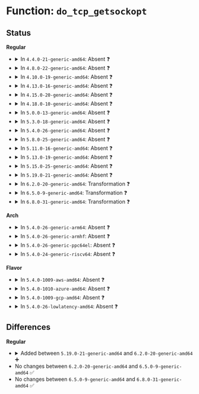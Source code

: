 # Function: <code>do_tcp_getsockopt</code>

## Status
<b>Regular</b>
<ul>
<li>
<details>
<summary>In <code>4.4.0-21-generic-amd64</code>: Absent ❓</summary>

```json
{
  "name": "do_tcp_getsockopt",
  "collision_type": "Unique Static",
  "inline_type": "Selective",
  "funcs": [
    {
      "addr": 18446744071586609808,
      "name": "do_tcp_getsockopt",
      "external": false,
      "loc": "net/ipv4/tcp.c:2724",
      "file": "net/ipv4/tcp.c",
      "inline": "not declared, inlined",
      "caller_inline": [],
      "caller_func": [
        "net/ipv4/tcp.c:compat_tcp_getsockopt"
      ]
    }
  ],
  "symbols": [
    {
      "addr": 18446744071586609808,
      "name": "do_tcp_getsockopt.isra.36",
      "section": ".text",
      "bind": "STB_LOCAL",
      "size": 1238
    }
  ]
}
```
</details>
</li>
<li>
<details>
<summary>In <code>4.8.0-22-generic-amd64</code>: Absent ❓</summary>

```json
{
  "name": "do_tcp_getsockopt",
  "collision_type": "Unique Static",
  "inline_type": "Selective",
  "funcs": [
    {
      "addr": 18446744071587053440,
      "name": "do_tcp_getsockopt",
      "external": false,
      "loc": "net/ipv4/tcp.c:2777",
      "file": "net/ipv4/tcp.c",
      "inline": "not declared, inlined",
      "caller_inline": [],
      "caller_func": [
        "net/ipv4/tcp.c:compat_tcp_getsockopt"
      ]
    }
  ],
  "symbols": [
    {
      "addr": 18446744071587053440,
      "name": "do_tcp_getsockopt.isra.39",
      "section": ".text",
      "bind": "STB_LOCAL",
      "size": 1519
    }
  ]
}
```
</details>
</li>
<li>
<details>
<summary>In <code>4.10.0-19-generic-amd64</code>: Absent ❓</summary>

```json
{
  "name": "do_tcp_getsockopt",
  "collision_type": "Unique Static",
  "inline_type": "Selective",
  "funcs": [
    {
      "addr": 18446744071587249344,
      "name": "do_tcp_getsockopt",
      "external": false,
      "loc": "net/ipv4/tcp.c:2870",
      "file": "net/ipv4/tcp.c",
      "inline": "not declared, inlined",
      "caller_inline": [],
      "caller_func": [
        "net/ipv4/tcp.c:compat_tcp_getsockopt"
      ]
    }
  ],
  "symbols": [
    {
      "addr": 18446744071587249344,
      "name": "do_tcp_getsockopt.isra.39",
      "section": ".text",
      "bind": "STB_LOCAL",
      "size": 1519
    }
  ]
}
```
</details>
</li>
<li>
<details>
<summary>In <code>4.13.0-16-generic-amd64</code>: Absent ❓</summary>

```json
{
  "name": "do_tcp_getsockopt",
  "collision_type": "Unique Static",
  "inline_type": "Selective",
  "funcs": [
    {
      "addr": 18446744071587377984,
      "name": "do_tcp_getsockopt",
      "external": false,
      "loc": "net/ipv4/tcp.c:2960",
      "file": "net/ipv4/tcp.c",
      "inline": "not declared, inlined",
      "caller_inline": [],
      "caller_func": [
        "net/ipv4/tcp.c:compat_tcp_getsockopt",
        "net/ipv4/tcp.c:tcp_getsockopt"
      ]
    }
  ],
  "symbols": [
    {
      "addr": 18446744071587377984,
      "name": "do_tcp_getsockopt.isra.37",
      "section": ".text",
      "bind": "STB_LOCAL",
      "size": 1749
    }
  ]
}
```
</details>
</li>
<li>
<details>
<summary>In <code>4.15.0-20-generic-amd64</code>: Absent ❓</summary>

```json
{
  "name": "do_tcp_getsockopt",
  "collision_type": "Unique Static",
  "inline_type": "Selective",
  "funcs": [
    {
      "addr": 18446744071587900800,
      "name": "do_tcp_getsockopt",
      "external": false,
      "loc": "net/ipv4/tcp.c:3070",
      "file": "net/ipv4/tcp.c",
      "inline": "not declared, inlined",
      "caller_inline": [],
      "caller_func": [
        "net/ipv4/tcp.c:compat_tcp_getsockopt",
        "net/ipv4/tcp.c:tcp_getsockopt"
      ]
    }
  ],
  "symbols": [
    {
      "addr": 18446744071587900800,
      "name": "do_tcp_getsockopt.isra.38",
      "section": ".text",
      "bind": "STB_LOCAL",
      "size": 1850
    }
  ]
}
```
</details>
</li>
<li>
<details>
<summary>In <code>4.18.0-10-generic-amd64</code>: Absent ❓</summary>

```json
{
  "name": "do_tcp_getsockopt",
  "collision_type": "Unique Static",
  "inline_type": "Selective",
  "funcs": [
    {
      "addr": 18446744071588248432,
      "name": "do_tcp_getsockopt",
      "external": false,
      "loc": "net/ipv4/tcp.c:3263",
      "file": "net/ipv4/tcp.c",
      "inline": "not declared, inlined",
      "caller_inline": [],
      "caller_func": [
        "net/ipv4/tcp.c:compat_tcp_getsockopt"
      ]
    }
  ],
  "symbols": [
    {
      "addr": 18446744071588248432,
      "name": "do_tcp_getsockopt.isra.44",
      "section": ".text",
      "bind": "STB_LOCAL",
      "size": 2938
    }
  ]
}
```
</details>
</li>
<li>
<details>
<summary>In <code>5.0.0-13-generic-amd64</code>: Absent ❓</summary>

```json
{
  "name": "do_tcp_getsockopt",
  "collision_type": "Unique Static",
  "inline_type": "Selective",
  "funcs": [
    {
      "addr": 18446744071588431376,
      "name": "do_tcp_getsockopt",
      "external": false,
      "loc": "net/ipv4/tcp.c:3309",
      "file": "net/ipv4/tcp.c",
      "inline": "not declared, inlined",
      "caller_inline": [],
      "caller_func": [
        "net/ipv4/tcp.c:compat_tcp_getsockopt"
      ]
    }
  ],
  "symbols": [
    {
      "addr": 18446744071588431376,
      "name": "do_tcp_getsockopt.isra.46",
      "section": ".text",
      "bind": "STB_LOCAL",
      "size": 3288
    }
  ]
}
```
</details>
</li>
<li>
<details>
<summary>In <code>5.3.0-18-generic-amd64</code>: Absent ❓</summary>

```json
{
  "name": "do_tcp_getsockopt",
  "collision_type": "Unique Static",
  "inline_type": "Selective",
  "funcs": [
    {
      "addr": 0,
      "name": "do_tcp_getsockopt",
      "external": false,
      "loc": "net/ipv4/tcp.c:3382",
      "file": "net/ipv4/tcp.c",
      "inline": "not declared, inlined",
      "caller_inline": [],
      "caller_func": [
        "net/ipv4/tcp.c:compat_tcp_getsockopt"
      ]
    }
  ],
  "symbols": [
    {
      "addr": 18446744071588838064,
      "name": "do_tcp_getsockopt.isra.0",
      "section": ".text",
      "bind": "STB_LOCAL",
      "size": 3589
    },
    {
      "addr": 18446744071588860773,
      "name": "do_tcp_getsockopt.isra.0.cold",
      "section": ".text",
      "bind": "STB_LOCAL",
      "size": 12
    }
  ]
}
```
</details>
</li>
<li>
<details>
<summary>In <code>5.4.0-26-generic-amd64</code>: Absent ❓</summary>

```json
{
  "name": "do_tcp_getsockopt",
  "collision_type": "Unique Static",
  "inline_type": "Selective",
  "funcs": [
    {
      "addr": 0,
      "name": "do_tcp_getsockopt",
      "external": false,
      "loc": "net/ipv4/tcp.c:3400",
      "file": "net/ipv4/tcp.c",
      "inline": "not declared, inlined",
      "caller_inline": [],
      "caller_func": [
        "net/ipv4/tcp.c:compat_tcp_getsockopt"
      ]
    }
  ],
  "symbols": [
    {
      "addr": 18446744071589064368,
      "name": "do_tcp_getsockopt.isra.0",
      "section": ".text",
      "bind": "STB_LOCAL",
      "size": 3670
    },
    {
      "addr": 18446744071589084421,
      "name": "do_tcp_getsockopt.isra.0.cold",
      "section": ".text",
      "bind": "STB_LOCAL",
      "size": 12
    }
  ]
}
```
</details>
</li>
<li>
<details>
<summary>In <code>5.8.0-25-generic-amd64</code>: Absent ❓</summary>

```json
{
  "name": "do_tcp_getsockopt",
  "collision_type": "Unique Static",
  "inline_type": "Selective",
  "funcs": [
    {
      "addr": 18446744071590028544,
      "name": "do_tcp_getsockopt",
      "external": false,
      "loc": "net/ipv4/tcp.c:3578",
      "file": "net/ipv4/tcp.c",
      "inline": "not declared, inlined",
      "caller_inline": [],
      "caller_func": []
    }
  ],
  "symbols": [
    {
      "addr": 18446744071590028544,
      "name": "do_tcp_getsockopt.constprop.0",
      "section": ".text",
      "bind": "STB_LOCAL",
      "size": 2818
    }
  ]
}
```
</details>
</li>
<li>
<details>
<summary>In <code>5.11.0-16-generic-amd64</code>: Absent ❓</summary>

```json
{
  "name": "do_tcp_getsockopt",
  "collision_type": "Unique Static",
  "inline_type": "Selective",
  "funcs": [
    {
      "addr": 18446744071590081760,
      "name": "do_tcp_getsockopt",
      "external": false,
      "loc": "net/ipv4/tcp.c:3841",
      "file": "net/ipv4/tcp.c",
      "inline": "not declared, inlined",
      "caller_inline": [],
      "caller_func": []
    }
  ],
  "symbols": [
    {
      "addr": 18446744071590081760,
      "name": "do_tcp_getsockopt.constprop.0",
      "section": ".text",
      "bind": "STB_LOCAL",
      "size": 2932
    }
  ]
}
```
</details>
</li>
<li>
<details>
<summary>In <code>5.13.0-19-generic-amd64</code>: Absent ❓</summary>

```json
{
  "name": "do_tcp_getsockopt",
  "collision_type": "Unique Static",
  "inline_type": "Selective",
  "funcs": [
    {
      "addr": 18446744071589996240,
      "name": "do_tcp_getsockopt",
      "external": false,
      "loc": "net/ipv4/tcp.c:3911",
      "file": "net/ipv4/tcp.c",
      "inline": "not declared, inlined",
      "caller_inline": [],
      "caller_func": []
    }
  ],
  "symbols": [
    {
      "addr": 18446744071589996240,
      "name": "do_tcp_getsockopt.constprop.0",
      "section": ".text",
      "bind": "STB_LOCAL",
      "size": 3135
    }
  ]
}
```
</details>
</li>
<li>
<details>
<summary>In <code>5.15.0-25-generic-amd64</code>: Absent ❓</summary>

```json
{
  "name": "do_tcp_getsockopt",
  "collision_type": "Unique Static",
  "inline_type": "Selective",
  "funcs": [
    {
      "addr": 0,
      "name": "do_tcp_getsockopt",
      "external": false,
      "loc": "net/ipv4/tcp.c:3936",
      "file": "net/ipv4/tcp.c",
      "inline": "not declared, inlined",
      "caller_inline": [],
      "caller_func": []
    }
  ],
  "symbols": [
    {
      "addr": 18446744071590766704,
      "name": "do_tcp_getsockopt.constprop.0",
      "section": ".text",
      "bind": "STB_LOCAL",
      "size": 3189
    },
    {
      "addr": 18446744071592715692,
      "name": "do_tcp_getsockopt.constprop.0.cold",
      "section": ".text",
      "bind": "STB_LOCAL",
      "size": 25
    }
  ]
}
```
</details>
</li>
<li>
<details>
<summary>In <code>5.19.0-21-generic-amd64</code>: Absent ❓</summary>

```json
{
  "name": "do_tcp_getsockopt",
  "collision_type": "Unique Static",
  "inline_type": "Selective",
  "funcs": [
    {
      "addr": 0,
      "name": "do_tcp_getsockopt",
      "external": false,
      "loc": "net/ipv4/tcp.c:3957",
      "file": "net/ipv4/tcp.c",
      "inline": "not declared, inlined",
      "caller_inline": [],
      "caller_func": []
    }
  ],
  "symbols": [
    {
      "addr": 18446744071592399488,
      "name": "do_tcp_getsockopt.constprop.0",
      "section": ".text",
      "bind": "STB_LOCAL",
      "size": 3237
    },
    {
      "addr": 18446744071594601940,
      "name": "do_tcp_getsockopt.constprop.0.cold",
      "section": ".text",
      "bind": "STB_LOCAL",
      "size": 34
    }
  ]
}
```
</details>
</li>
<li>
<details>
<summary>In <code>6.2.0-20-generic-amd64</code>: Transformation ❓</summary>

```c
int do_tcp_getsockopt(struct sock * sk, int level, int optname, sockptr_t optval, sockptr_t optlen)
```

```json
{
  "name": "do_tcp_getsockopt",
  "collision_type": "Unique Global",
  "inline_type": "No",
  "funcs": [
    {
      "addr": 0,
      "name": "do_tcp_getsockopt",
      "external": true,
      "loc": "net/ipv4/tcp.c:4061",
      "file": "net/ipv4/tcp.c",
      "inline": "seen, unknown",
      "caller_inline": [],
      "caller_func": [
        "net/core/filter.c:sol_tcp_sockopt",
        "net/core/filter.c:sol_tcp_sockopt"
      ]
    }
  ],
  "symbols": [
    {
      "addr": 18446744071596337694,
      "name": "do_tcp_getsockopt.cold",
      "section": ".text",
      "bind": "STB_LOCAL",
      "size": 37
    },
    {
      "addr": 18446744071594260928,
      "name": "do_tcp_getsockopt",
      "section": ".text",
      "bind": "STB_GLOBAL",
      "size": 4647
    }
  ]
}
```
</details>
</li>
<li>
<details>
<summary>In <code>6.5.0-9-generic-amd64</code>: Transformation ❓</summary>

```c
int do_tcp_getsockopt(struct sock * sk, int level, int optname, sockptr_t optval, sockptr_t optlen)
```

```json
{
  "name": "do_tcp_getsockopt",
  "collision_type": "Unique Global",
  "inline_type": "No",
  "funcs": [
    {
      "addr": 0,
      "name": "do_tcp_getsockopt",
      "external": true,
      "loc": "net/ipv4/tcp.c:3955",
      "file": "net/ipv4/tcp.c",
      "inline": "seen, unknown",
      "caller_inline": [],
      "caller_func": [
        "net/core/filter.c:sol_tcp_sockopt",
        "net/core/filter.c:sol_tcp_sockopt"
      ]
    }
  ],
  "symbols": [
    {
      "addr": 18446744071596867255,
      "name": "do_tcp_getsockopt.cold",
      "section": ".text",
      "bind": "STB_LOCAL",
      "size": 42
    },
    {
      "addr": 18446744071594647792,
      "name": "do_tcp_getsockopt",
      "section": ".text",
      "bind": "STB_GLOBAL",
      "size": 4008
    }
  ]
}
```
</details>
</li>
<li>
<details>
<summary>In <code>6.8.0-31-generic-amd64</code>: Transformation ❓</summary>

```c
int do_tcp_getsockopt(struct sock * sk, int level, int optname, sockptr_t optval, sockptr_t optlen)
```

```json
{
  "name": "do_tcp_getsockopt",
  "collision_type": "Unique Global",
  "inline_type": "No",
  "funcs": [
    {
      "addr": 0,
      "name": "do_tcp_getsockopt",
      "external": true,
      "loc": "net/ipv4/tcp.c:4002",
      "file": "net/ipv4/tcp.c",
      "inline": "seen, unknown",
      "caller_inline": [],
      "caller_func": [
        "net/core/filter.c:sol_tcp_sockopt",
        "net/core/filter.c:sol_tcp_sockopt"
      ]
    }
  ],
  "symbols": [
    {
      "addr": 18446744071597792197,
      "name": "do_tcp_getsockopt.cold",
      "section": ".text",
      "bind": "STB_LOCAL",
      "size": 42
    },
    {
      "addr": 18446744071595451280,
      "name": "do_tcp_getsockopt",
      "section": ".text",
      "bind": "STB_GLOBAL",
      "size": 4254
    }
  ]
}
```
</details>
</li>
</ul>
<b>Arch</b>
<ul>
<li>
<details>
<summary>In <code>5.4.0-26-generic-arm64</code>: Absent ❓</summary>

```json
{
  "name": "do_tcp_getsockopt",
  "collision_type": "Unique Static",
  "inline_type": "Selective",
  "funcs": [
    {
      "addr": 18446603336502684432,
      "name": "do_tcp_getsockopt",
      "external": false,
      "loc": "net/ipv4/tcp.c:3400",
      "file": "net/ipv4/tcp.c",
      "inline": "not declared, inlined",
      "caller_inline": [],
      "caller_func": [
        "net/ipv4/tcp.c:compat_tcp_getsockopt"
      ]
    }
  ],
  "symbols": [
    {
      "addr": 18446603336502684432,
      "name": "do_tcp_getsockopt.isra.0",
      "section": ".text",
      "bind": "STB_LOCAL",
      "size": 4824
    }
  ]
}
```
</details>
</li>
<li>
<details>
<summary>In <code>5.4.0-26-generic-armhf</code>: Absent ❓</summary>

```json
{
  "name": "do_tcp_getsockopt",
  "collision_type": "Unique Static",
  "inline_type": "Selective",
  "funcs": [
    {
      "addr": 3235385796,
      "name": "do_tcp_getsockopt",
      "external": false,
      "loc": "net/ipv4/tcp.c:3400",
      "file": "net/ipv4/tcp.c",
      "inline": "not declared, inlined",
      "caller_inline": [],
      "caller_func": []
    }
  ],
  "symbols": [
    {
      "addr": 3235385796,
      "name": "do_tcp_getsockopt.constprop.0",
      "section": ".text",
      "bind": "STB_LOCAL",
      "size": 4908
    }
  ]
}
```
</details>
</li>
<li>
<details>
<summary>In <code>5.4.0-26-generic-ppc64el</code>: Absent ❓</summary>

```json
{
  "name": "do_tcp_getsockopt",
  "collision_type": "Unique Static",
  "inline_type": "Selective",
  "funcs": [
    {
      "addr": 13835058055296288624,
      "name": "do_tcp_getsockopt",
      "external": false,
      "loc": "net/ipv4/tcp.c:3400",
      "file": "net/ipv4/tcp.c",
      "inline": "not declared, inlined",
      "caller_inline": [],
      "caller_func": [
        "net/ipv4/tcp.c:compat_tcp_getsockopt"
      ]
    }
  ],
  "symbols": [
    {
      "addr": 13835058055296288624,
      "name": "do_tcp_getsockopt.isra.0",
      "section": ".text",
      "bind": "STB_LOCAL",
      "size": 6264
    }
  ]
}
```
</details>
</li>
<li>
<details>
<summary>In <code>5.4.0-24-generic-riscv64</code>: Absent ❓</summary>

```json
{
  "name": "do_tcp_getsockopt",
  "collision_type": "Unique Static",
  "inline_type": "Selective",
  "funcs": [
    {
      "addr": 18446743936278810896,
      "name": "do_tcp_getsockopt",
      "external": false,
      "loc": "net/ipv4/tcp.c:3400",
      "file": "net/ipv4/tcp.c",
      "inline": "not declared, inlined",
      "caller_inline": [],
      "caller_func": []
    }
  ],
  "symbols": [
    {
      "addr": 18446743936278810896,
      "name": "do_tcp_getsockopt.isra.0",
      "section": ".text",
      "bind": "STB_LOCAL",
      "size": 2952
    }
  ]
}
```
</details>
</li>
</ul>
<b>Flavor</b>
<ul>
<li>
<details>
<summary>In <code>5.4.0-1009-aws-amd64</code>: Absent ❓</summary>

```json
{
  "name": "do_tcp_getsockopt",
  "collision_type": "Unique Static",
  "inline_type": "Selective",
  "funcs": [
    {
      "addr": 0,
      "name": "do_tcp_getsockopt",
      "external": false,
      "loc": "net/ipv4/tcp.c:3400",
      "file": "net/ipv4/tcp.c",
      "inline": "not declared, inlined",
      "caller_inline": [],
      "caller_func": [
        "net/ipv4/tcp.c:compat_tcp_getsockopt"
      ]
    }
  ],
  "symbols": [
    {
      "addr": 18446744071588670752,
      "name": "do_tcp_getsockopt.isra.0",
      "section": ".text",
      "bind": "STB_LOCAL",
      "size": 3670
    },
    {
      "addr": 18446744071588690805,
      "name": "do_tcp_getsockopt.isra.0.cold",
      "section": ".text",
      "bind": "STB_LOCAL",
      "size": 12
    }
  ]
}
```
</details>
</li>
<li>
<details>
<summary>In <code>5.4.0-1010-azure-amd64</code>: Absent ❓</summary>

```json
{
  "name": "do_tcp_getsockopt",
  "collision_type": "Unique Static",
  "inline_type": "Selective",
  "funcs": [
    {
      "addr": 0,
      "name": "do_tcp_getsockopt",
      "external": false,
      "loc": "net/ipv4/tcp.c:3400",
      "file": "net/ipv4/tcp.c",
      "inline": "not declared, inlined",
      "caller_inline": [],
      "caller_func": [
        "net/ipv4/tcp.c:compat_tcp_getsockopt"
      ]
    }
  ],
  "symbols": [
    {
      "addr": 18446744071588382736,
      "name": "do_tcp_getsockopt.isra.0",
      "section": ".text",
      "bind": "STB_LOCAL",
      "size": 3670
    },
    {
      "addr": 18446744071588402789,
      "name": "do_tcp_getsockopt.isra.0.cold",
      "section": ".text",
      "bind": "STB_LOCAL",
      "size": 12
    }
  ]
}
```
</details>
</li>
<li>
<details>
<summary>In <code>5.4.0-1009-gcp-amd64</code>: Absent ❓</summary>

```json
{
  "name": "do_tcp_getsockopt",
  "collision_type": "Unique Static",
  "inline_type": "Selective",
  "funcs": [
    {
      "addr": 0,
      "name": "do_tcp_getsockopt",
      "external": false,
      "loc": "net/ipv4/tcp.c:3400",
      "file": "net/ipv4/tcp.c",
      "inline": "not declared, inlined",
      "caller_inline": [],
      "caller_func": [
        "net/ipv4/tcp.c:compat_tcp_getsockopt"
      ]
    }
  ],
  "symbols": [
    {
      "addr": 18446744071589106928,
      "name": "do_tcp_getsockopt.isra.0",
      "section": ".text",
      "bind": "STB_LOCAL",
      "size": 3670
    },
    {
      "addr": 18446744071589126981,
      "name": "do_tcp_getsockopt.isra.0.cold",
      "section": ".text",
      "bind": "STB_LOCAL",
      "size": 12
    }
  ]
}
```
</details>
</li>
<li>
<details>
<summary>In <code>5.4.0-26-lowlatency-amd64</code>: Absent ❓</summary>

```json
{
  "name": "do_tcp_getsockopt",
  "collision_type": "Unique Static",
  "inline_type": "Selective",
  "funcs": [
    {
      "addr": 0,
      "name": "do_tcp_getsockopt",
      "external": false,
      "loc": "net/ipv4/tcp.c:3400",
      "file": "net/ipv4/tcp.c",
      "inline": "not declared, inlined",
      "caller_inline": [],
      "caller_func": [
        "net/ipv4/tcp.c:compat_tcp_getsockopt"
      ]
    }
  ],
  "symbols": [
    {
      "addr": 18446744071589146688,
      "name": "do_tcp_getsockopt.isra.0",
      "section": ".text",
      "bind": "STB_LOCAL",
      "size": 3709
    },
    {
      "addr": 18446744071589166805,
      "name": "do_tcp_getsockopt.isra.0.cold",
      "section": ".text",
      "bind": "STB_LOCAL",
      "size": 12
    }
  ]
}
```
</details>
</li>
</ul>

## Differences
<b>Regular</b>
<ul>
<li>
<details>
<summary>Added between <code>5.19.0-21-generic-amd64</code> and <code>6.2.0-20-generic-amd64</code> ➕</summary>

```c
int do_tcp_getsockopt(struct sock * sk, int level, int optname, sockptr_t optval, sockptr_t optlen)
```
</details>
</li>
<li>
No changes between <code>6.2.0-20-generic-amd64</code> and <code>6.5.0-9-generic-amd64</code> ✅
</li>
<li>
No changes between <code>6.5.0-9-generic-amd64</code> and <code>6.8.0-31-generic-amd64</code> ✅
</li>
</ul>
